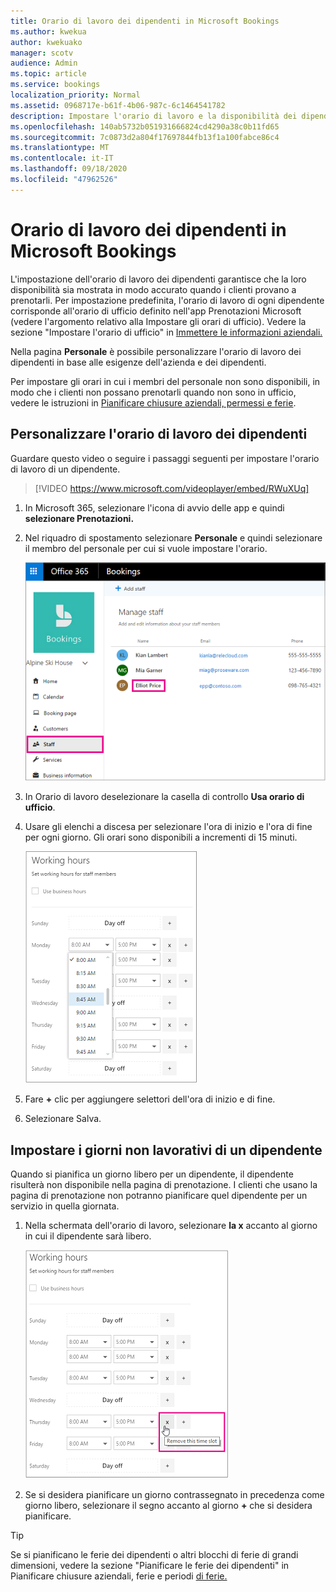 ```yaml
---
title: Orario di lavoro dei dipendenti in Microsoft Bookings
ms.author: kwekua
author: kwekuako
manager: scotv
audience: Admin
ms.topic: article
ms.service: bookings
localization_priority: Normal
ms.assetid: 0968717e-b61f-4b06-987c-6c1464541782
description: Impostare l'orario di lavoro e la disponibilità dei dipendenti in Microsoft Bookings.
ms.openlocfilehash: 140ab5732b051931666824cd4290a38c0b11fd65
ms.sourcegitcommit: 7c0873d2a804f17697844fb13f1a100fabce86c4
ms.translationtype: MT
ms.contentlocale: it-IT
ms.lasthandoff: 09/18/2020
ms.locfileid: "47962526"
---
```

# <a name="employee-working-hours-in-microsoft-bookings"></a>Orario di lavoro dei dipendenti in Microsoft Bookings

L'impostazione dell'orario di lavoro dei dipendenti garantisce che la loro disponibilità sia mostrata in modo accurato quando i clienti provano a prenotarli. Per impostazione predefinita, l'orario di lavoro di ogni dipendente corrisponde all'orario di ufficio definito nell'app Prenotazioni Microsoft (vedere l'argomento relativo alla Impostare gli orari di ufficio). Vedere la sezione "Impostare l'orario di ufficio" in [Immettere le informazioni aziendali.](enter-business-information.md#set-your-business-hours)

Nella pagina **Personale** è possibile personalizzare l'orario di lavoro dei dipendenti in base alle esigenze dell'azienda e dei dipendenti.

Per impostare gli orari in cui i membri del personale non sono disponibili, in modo che i clienti non possano prenotarli quando non sono in ufficio, vedere le istruzioni in [Pianificare chiusure aziendali, permessi e ferie](schedule-closures-time-off-vacation.md).

## <a name="customize-employee-working-hours"></a>Personalizzare l'orario di lavoro dei dipendenti

Guardare questo video o seguire i passaggi seguenti per impostare l'orario di lavoro di un dipendente.

> [!VIDEO https://www.microsoft.com/videoplayer/embed/RWuXUq]

1. In Microsoft 365, selezionare l'icona di avvio delle app e quindi **selezionare Prenotazioni.**

1. Nel riquadro di spostamento selezionare **Personale** e quindi selezionare il membro del personale per cui si vuole impostare l'orario.

   ![Immagine della schermata del personale di Bookings con il nome evidenziato](../media/bookings-staff-name-highlight.png)

1. In Orario di lavoro deselezionare la casella di controllo **Usa orario di ufficio**.

1. Usare gli elenchi a discesa per selezionare l'ora di inizio e l'ora di fine per ogni giorno. Gli orari sono disponibili a incrementi di 15 minuti.

   ![Immagine della schermata dell'orario di lavoro del personale di Bookings](../media/bookings-staff-hours.png)

1. Fare **+** clic per aggiungere selettori dell'ora di inizio e di fine.

1. Selezionare Salva.

## <a name="set-an-employees-days-off"></a>Impostare i giorni non lavorativi di un dipendente

Quando si pianifica un giorno libero per un dipendente, il dipendente risulterà non disponibile nella pagina di prenotazione. I clienti che usano la pagina di prenotazione non potranno pianificare quel dipendente per un servizio in quella giornata.

1. Nella schermata dell'orario di lavoro, selezionare **la x** accanto al giorno in cui il dipendente sarà libero.

   ![Immagine della schermata dell'orario di lavoro del personale di Bookings con il mouse sul pulsante x](../media/bookings-staff-time-off.png)

1. Se si desidera pianificare un giorno contrassegnato in precedenza come giorno libero, selezionare il segno accanto al giorno **+** che si desidera pianificare.

> [!TIP]
> Se si pianificano le ferie dei dipendenti o altri blocchi di ferie di grandi dimensioni, vedere la sezione "Pianificare le ferie dei dipendenti" in Pianificare chiusure aziendali, ferie e periodi [di ferie.](schedule-closures-time-off-vacation.md#schedule-employee-time-off)
